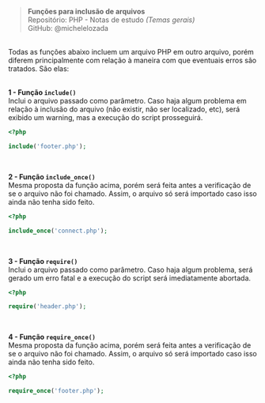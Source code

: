 > **Funções para inclusão de arquivos**     
> Repositório: PHP - Notas de estudo *(Temas gerais)*   
> GitHub: @michelelozada
&nbsp;
     
&nbsp;  
Todas as funções abaixo incluem um arquivo PHP em outro arquivo, porém diferem principalmente com relação à maneira com que 
eventuais erros são tratados. São elas:
&nbsp;
     
&nbsp;  
**1 - Função `include()`**  
Inclui o arquivo passado como parâmetro. Caso haja algum problema em relação à inclusão do arquivo (não existir, não ser localizado, etc), 
será exibido um warning, mas a execução do script prosseguirá.
```php
<?php

include('footer.php');
```
&nbsp;   

**2 - Função `include_once()`**  
Mesma proposta da função acima, porém será feita antes a verificação de se o arquivo não foi chamado. Assim, o arquivo só será
importado caso isso ainda não tenha sido feito. 
```php
<?php

include_once('connect.php');
```
&nbsp;   

**3 - Função `require()`**  
Inclui o arquivo passado como parâmetro. Caso haja algum problema, será gerado um erro fatal e a execução do script será 
imediatamente abortada. 
```php
<?php

require('header.php');
```
&nbsp;   

**4 - Função `require_once()`**  
Mesma proposta da função acima, porém será feita antes a verificação de se o arquivo não foi chamado. Assim, o arquivo só será
importado caso isso ainda não tenha sido feito. 
```php
<?php

require_once('footer.php');
```